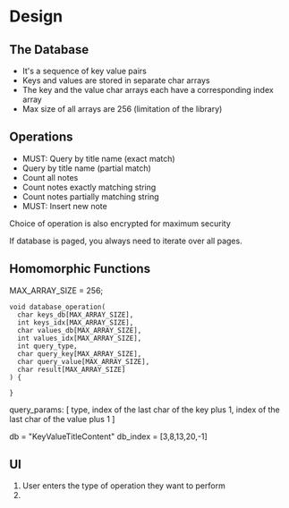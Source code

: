# Design

## The Database
- It's a sequence of key value pairs
- Keys and values are stored in separate char arrays
- The key and the value char arrays each have a corresponding index array
- Max size of all arrays are 256 (limitation of the library)

## Operations
- MUST: Query by title name (exact match)
- Query by title name (partial match)
- Count all notes
- Count notes exactly matching string 
- Count notes partially matching string 
- MUST: Insert new note

Choice of operation is also encrypted for maximum security

If database is paged, you always need to iterate over all pages.

## Homomorphic Functions
MAX_ARRAY_SIZE = 256;
```
void database_operation(
  char keys_db[MAX_ARRAY_SIZE], 
  int keys_idx[MAX_ARRAY_SIZE], 
  char values_db[MAX_ARRAY_SIZE], 
  int values_idx[MAX_ARRAY_SIZE], 
  int query_type, 
  char query_key[MAX_ARRAY_SIZE], 
  char query_value[MAX_ARRAY_SIZE], 
  char result[MAX_ARRAY_SIZE]
) {

}
```

query_params:
[
  type,
  index of the last char of the key plus 1,
  index of the last char of the value plus 1
]

db = "KeyValueTitleContent"
db_index = [3,8,13,20,-1]

## UI
1) User enters the type of operation they want to perform
2) 